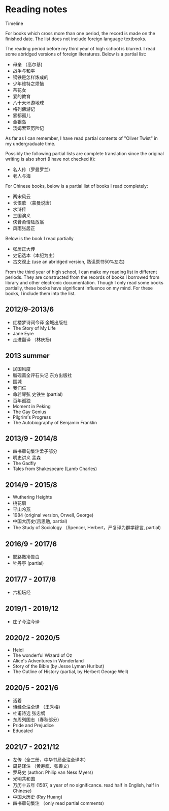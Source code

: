 # Reading notes

Timeline

For books which cross more than one period, the record is made on the finished date.
The list does not include foreign language textbooks.

The reading period before my third year of high school is blurred.
I read some abridged versions of foreign literatures. Below is a partial list:

* 母亲 （高尔基)
* 战争与和平
* 钢铁是怎样炼成的
* 少年维特之烦恼
* 茶花女
* 爱的教育
* 八十天环游地球
* 格列佛游记
* 雾都孤儿
* 金银岛
* 汤姆索亚历险记

As far as I can remember, I have read partial contents of "Oliver Twist" in my undergraduate time.

Possibly the following partial lists are complete translation since the original writing is also short (I have not checked it):
* 名人传（罗曼罗兰)
* 老人与海

For Chinese books, below is a partial list of books I read completely:
* 两宋风云
* 长恨歌 （蒙曼说唐）
* 水浒传
* 三国演义
* 侠骨柔情陆放翁
* 风雨张居正

Below is the book I read partially
* 张居正大传 
* 史记选本（本纪为主）
* 古文观止 (use an abridged version, 熟读原书50%左右)

From the third year of high school, I can make my reading list in different periods.
They are constructed from the records of books I borrowed from library and other
electronic documentation. Though I only read some books partially, these books
have significant influence on my mind. For these books, I include them into the list.

## 2012/9-2013/6
* 红楼梦诗词今译 金城出版社
* The Story of My Life
* Jane Eyre
* 走进翻译 （林庆扬)

## 2013 summer
* 民国风度
* 脂砚斋全评石头记 东方出版社
* 围城
* 我们仨
* 命若琴弦 史铁生 (partial)
* 百年孤独
* Moment in Peking
* The Gay Genius
* Pilgrim's Progress
* The Autobiography of Benjamin Franklin

## 2013/9 - 2014/8
* 四书章句集注孟子部分
* 明史讲义 孟森
* The Gadfly
* Tales from Shakespeare (Lamb Charles)

## 2014/9 - 2015/8
* Wuthering Heights
* 桃花扇
* 平山冷燕
* 1984 (original version, Orwell, George)
* 中国大历史(吕思勉, partial)
* The Study of Sociology （Spencer, Herbert，严复译为群学肄言, partial)
 
## 2016/9 - 2017/6
* 耶路撒冷告白
* 牡丹亭 (partial)

## 2017/7 - 2017/8
* 六祖坛经

## 2019/1 - 2019/12
* 庄子今注今译

## 2020/2 - 2020/5
* Heidi
* The wonderful Wizard of Oz
* Alice's Adventures in Wonderland
* Story of the Bible (by Jesse Lyman Hurlbut)
* The Outline of History (partial, by Herbert George Well)

## 2020/5 - 2021/6
* 活着
* 诗经全注全译 （王秀梅)
* 杜甫诗选 张忠纲
* 东周列国志（春秋部分）
* Pride and Prejudice
* Educated

## 2021/7 - 2021/12
* 左传（全三册，中华书局全注全译本）
* 周易译注 （黄寿祺、张善文)
* 罗马史 (author: Philip van Ness Myers)
* 光明共和国
* 万历十五年 (1587, a year of no significance. read half in English, half in Chinese)
* 中国大历史 (Ray Huang)
* 四书章句集注 （only read partial comments)
